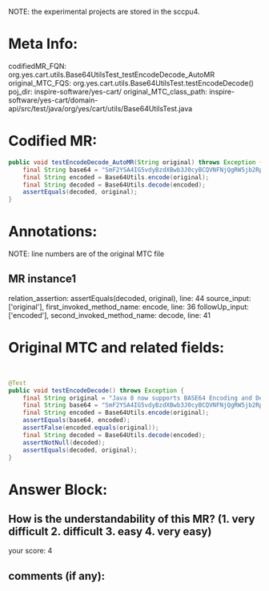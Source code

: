 NOTE: the experimental projects are stored in the sccpu4.

# Meta Info:
codifiedMR_FQN:
org.yes.cart.utils.Base64UtilsTest_testEncodeDecode_AutoMR
original_MTC_FQS:
org.yes.cart.utils.Base64UtilsTest.testEncodeDecode()
poj_dir:
inspire-software/yes-cart/
original_MTC_class_path:
inspire-software/yes-cart/domain-api/src/test/java/org/yes/cart/utils/Base64UtilsTest.java

# Codified MR:
```java
public void testEncodeDecode_AutoMR(String original) throws Exception {
    final String base64 = "SmF2YSA4IG5vdyBzdXBwb3J0cyBCQVNFNjQgRW5jb2RpbmcgYW5kIERlY29kaW5nLiBXaHkgYXJlIHdlIGV2ZW4gd3JpdGluZyB0aGlzPyBBaCwgSmF2YSA3";
    final String encoded = Base64Utils.encode(original);
    final String decoded = Base64Utils.decode(encoded);
    assertEquals(decoded, original);
}
```

# Annotations:
NOTE: line numbers are of the original MTC file
## MR instance1
relation_assertion: assertEquals(decoded, original), line: 44 
source_input: ['original'], first_invoked_method_name: encode, line: 36 
followUp_input: ['encoded'], second_invoked_method_name: decode, line: 41 


# Original MTC and related fields:
```java


@Test
public void testEncodeDecode() throws Exception {
    final String original = "Java 8 now supports BASE64 Encoding and Decoding. Why are we even writing this? Ah, Java 7";
    final String base64 = "SmF2YSA4IG5vdyBzdXBwb3J0cyBCQVNFNjQgRW5jb2RpbmcgYW5kIERlY29kaW5nLiBXaHkgYXJlIHdlIGV2ZW4gd3JpdGluZyB0aGlzPyBBaCwgSmF2YSA3";
    final String encoded = Base64Utils.encode(original);
    assertEquals(base64, encoded);
    assertFalse(encoded.equals(original));
    final String decoded = Base64Utils.decode(encoded);
    assertNotNull(decoded);
    assertEquals(decoded, original);
}

```


# Answer Block: 
## How is the understandability of this MR? (1. very difficult 2. difficult 3. easy 4. very easy)
your score: 4
 
## comments (if any): 
```txt

```
